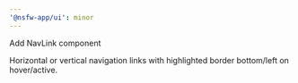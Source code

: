 ```yaml
---
'@nsfw-app/ui': minor
---
```


Add NavLink component

Horizontal or vertical navigation links with highlighted border bottom/left on hover/active.
